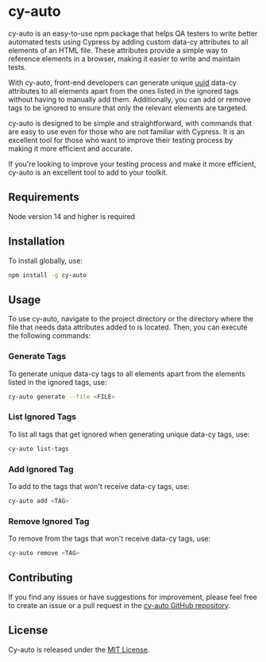 # cy-auto

cy-auto is an easy-to-use npm package that helps QA testers to write better automated tests using Cypress by adding custom data-cy attributes to all elements of an HTML file. These attributes provide a simple way to reference elements in a browser, making it easier to write and maintain tests.

With cy-auto, front-end developers can generate unique [uuid](https://en.wikipedia.org/wiki/Universally_unique_identifier) data-cy attributes to all elements apart from the ones listed in the ignored tags without having to manually add them. Additionally, you can add or remove tags to be ignored to ensure that only the relevant elements are targeted.

cy-auto is designed to be simple and straightforward, with commands that are easy to use even for those who are not familiar with Cypress. It is an excellent tool for those who want to improve their testing process by making it more efficient and accurate.

If you're looking to improve your testing process and make it more efficient, cy-auto is an excellent tool to add to your toolkit.

## Requirements
Node version 14 and higher is required

## Installation

To install globally, use:

```bash
npm install -g cy-auto
```

## Usage

To use cy-auto, navigate to the project directory or the directory where the file that needs data attributes added to is located. Then, you can execute the following commands:

### Generate Tags

To generate unique data-cy tags to all elements apart from the elements listed in the ignored tags, use:

```bash
cy-auto generate --file <FILE>
```

### List Ignored Tags

To list all tags that get ignored when generating unique data-cy tags, use:

```bash
cy-auto list-tags
```

### Add Ignored Tag

To add to the tags that won't receive data-cy tags, use:

```bash
cy-auto add <TAG>
```

### Remove Ignored Tag

To remove from the tags that won't receive data-cy tags, use:

```bash
cy-auto remove <TAG>
```

## Contributing

If you find any issues or have suggestions for improvement, please feel free to create an issue or a pull request in the [cy-auto GitHub repository](https://github.com/kenonnaidoo/cy-auto).

## License

Cy-auto is released under the [MIT License](https://opensource.org/licenses/MIT).
